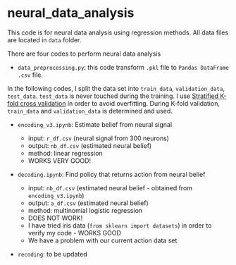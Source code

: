 # neural_data_analysis
This code is for neural data analysis using regression methods. 
All data files are located in `data` folder.


There are four codes to perform neural data analysis
- `data_preprocessing.py`: this code transform `.pkl` file to `Pandas DataFrame` `.csv` file. 


In the following codes, I split the data set into `train_data`, `validation_data`, `test_data`. 
`test_data` is never touched during the training. I use [Stratified K-fold cross validation](https://towardsdatascience.com/cross-validation-in-machine-learning-72924a69872f) in order to avoid overfitting. 
During K-fold validation, `train_data` and `validation_data` is determined and used.

- `encoding_v3.ipynb`: Estimate belief from neural signal
    - input: `r_df.csv` (neural signal from 300 neurons)  
    - output: `nb_df.csv` (estimated neural belief)
    - method: linear regression
    - WORKS VERY GOOD!
 
- `decoding.ipynb`: Find policy that returns action from neural belief
    - input: `nb_df.csv` (estimated neural belief - obtained from `encoding_v3.ipynb`)     
    - output: `a_df.csv` (estimated neural belief)
    - method: multinomial logistic regression
    - DOES NOT WORK! 
    - I have tried iris data (`from sklearn import datasets`) in order to verify my code - WORKS GOOD 
    - We have a problem with our current action data set

- `recoding`: to be updated
